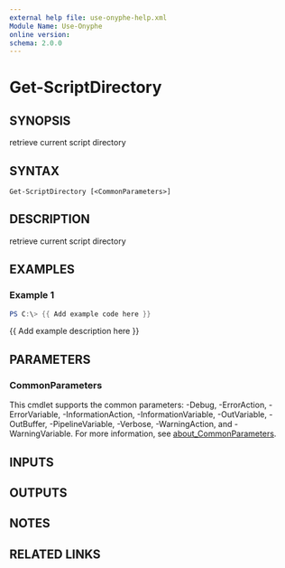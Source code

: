 ```yaml
---
external help file: use-onyphe-help.xml
Module Name: Use-Onyphe
online version:
schema: 2.0.0
---
```


# Get-ScriptDirectory

## SYNOPSIS
retrieve current script directory

## SYNTAX

```
Get-ScriptDirectory [<CommonParameters>]
```

## DESCRIPTION
retrieve current script directory

## EXAMPLES

### Example 1
```powershell
PS C:\> {{ Add example code here }}
```

{{ Add example description here }}

## PARAMETERS

### CommonParameters
This cmdlet supports the common parameters: -Debug, -ErrorAction, -ErrorVariable, -InformationAction, -InformationVariable, -OutVariable, -OutBuffer, -PipelineVariable, -Verbose, -WarningAction, and -WarningVariable. For more information, see [about_CommonParameters](http://go.microsoft.com/fwlink/?LinkID=113216).

## INPUTS

## OUTPUTS

## NOTES

## RELATED LINKS

